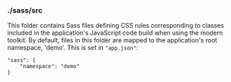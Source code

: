 ### ./sass/src

This folder contains Sass files defining CSS rules corresponding to classes
included in the application's JavaScript code build when using the modern toolkit.
By default, files in this folder are mapped to the application's root namespace, 'demo'.
This is set in `"app.json"`:

    "sass": {
        "namespace": "demo"
    }